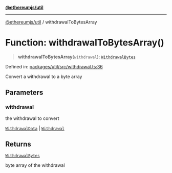 [**@ethereumjs/util**](../README.md)

***

[@ethereumjs/util](../README.md) / withdrawalToBytesArray

# Function: withdrawalToBytesArray()

> **withdrawalToBytesArray**(`withdrawal`): [`WithdrawalBytes`](../type-aliases/WithdrawalBytes.md)

Defined in: [packages/util/src/withdrawal.ts:36](https://github.com/ethereumjs/ethereumjs-monorepo/blob/master/packages/util/src/withdrawal.ts#L36)

Convert a withdrawal to a byte array

## Parameters

### withdrawal

the withdrawal to convert

[`WithdrawalData`](../type-aliases/WithdrawalData.md) | [`Withdrawal`](../classes/Withdrawal.md)

## Returns

[`WithdrawalBytes`](../type-aliases/WithdrawalBytes.md)

byte array of the withdrawal
